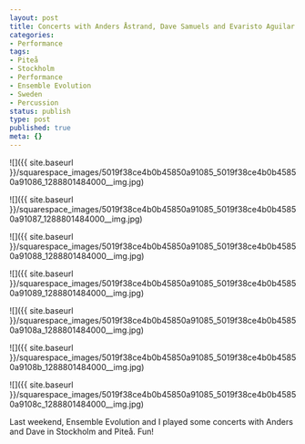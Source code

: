 ```yaml
---
layout: post
title: Concerts with Anders Åstrand, Dave Samuels and Evaristo Aguilar
categories:
- Performance
tags:
- Piteå
- Stockholm
- Performance
- Ensemble Evolution
- Sweden
- Percussion
status: publish
type: post
published: true
meta: {}
---
```


![]({{ site.baseurl }}/squarespace_images/5019f38ce4b0b45850a91085_5019f38ce4b0b45850a91086_1288801484000__img.jpg)
  

  
   
![]({{ site.baseurl }}/squarespace_images/5019f38ce4b0b45850a91085_5019f38ce4b0b45850a91087_1288801484000__img.jpg)
  

  
   
![]({{ site.baseurl }}/squarespace_images/5019f38ce4b0b45850a91085_5019f38ce4b0b45850a91088_1288801484000__img.jpg)
  

  
   
![]({{ site.baseurl }}/squarespace_images/5019f38ce4b0b45850a91085_5019f38ce4b0b45850a91089_1288801484000__img.jpg)
  

  
   
![]({{ site.baseurl }}/squarespace_images/5019f38ce4b0b45850a91085_5019f38ce4b0b45850a9108a_1288801484000__img.jpg)
  

  
   
![]({{ site.baseurl }}/squarespace_images/5019f38ce4b0b45850a91085_5019f38ce4b0b45850a9108b_1288801484000__img.jpg)
  

  
   
![]({{ site.baseurl }}/squarespace_images/5019f38ce4b0b45850a91085_5019f38ce4b0b45850a9108c_1288801484000__img.jpg)

Last weekend, Ensemble Evolution and I played some concerts with Anders and Dave in Stockholm and Piteå. Fun!

